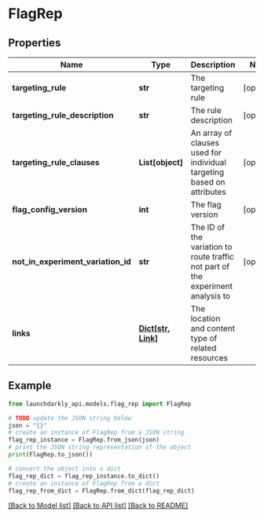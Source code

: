 # FlagRep


## Properties

Name | Type | Description | Notes
------------ | ------------- | ------------- | -------------
**targeting_rule** | **str** | The targeting rule | [optional] 
**targeting_rule_description** | **str** | The rule description | [optional] 
**targeting_rule_clauses** | **List[object]** | An array of clauses used for individual targeting based on attributes | [optional] 
**flag_config_version** | **int** | The flag version | [optional] 
**not_in_experiment_variation_id** | **str** | The ID of the variation to route traffic not part of the experiment analysis to | [optional] 
**links** | [**Dict[str, Link]**](Link.md) | The location and content type of related resources | 

## Example

```python
from launchdarkly_api.models.flag_rep import FlagRep

# TODO update the JSON string below
json = "{}"
# create an instance of FlagRep from a JSON string
flag_rep_instance = FlagRep.from_json(json)
# print the JSON string representation of the object
print(FlagRep.to_json())

# convert the object into a dict
flag_rep_dict = flag_rep_instance.to_dict()
# create an instance of FlagRep from a dict
flag_rep_from_dict = FlagRep.from_dict(flag_rep_dict)
```
[[Back to Model list]](../README.md#documentation-for-models) [[Back to API list]](../README.md#documentation-for-api-endpoints) [[Back to README]](../README.md)


